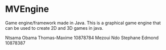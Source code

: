# MVEngine

Game engine/framework made in Java.
This is a graphical game engine that can be used to create 2D and 3D games in java. 

Ntsama Obama Thomas-Maxime 10878784
Mezoui Ndo Stephane Edmond 10878387
